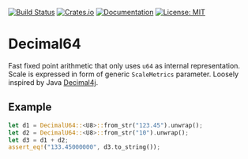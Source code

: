 [![Build Status](https://img.shields.io/endpoint.svg?url=https%3A%2F%2Factions-badge.atrox.dev%2Fhavefuntrading%2Fdecimal64%2Fbadge%3Fref%3Dmain&style=flat&label=build&logo=none)](https://actions-badge.atrox.dev/havefuntrading/decimal64/goto?ref=main)
[![Crates.io](https://img.shields.io/crates/v/decimal64.svg)](https://crates.io/crates/decimal64)
[![Documentation](https://docs.rs/decimal64/badge.svg)](https://docs.rs/decimal64/)
[![License: MIT](https://img.shields.io/badge/License-MIT-blue.svg)](LICENSE)


# Decimal64

Fast fixed point arithmetic that only uses `u64` as internal representation. Scale is expressed
in form of generic `ScaleMetrics` parameter. Loosely inspired by Java [Decimal4j](https://github.com/tools4j/decimal4j).

## Example

```rust
let d1 = DecimalU64::<U8>::from_str("123.45").unwrap();
let d2 = DecimalU64::<U8>::from_str("10").unwrap();
let d3 = d1 + d2;
assert_eq!("133.45000000", d3.to_string());
```